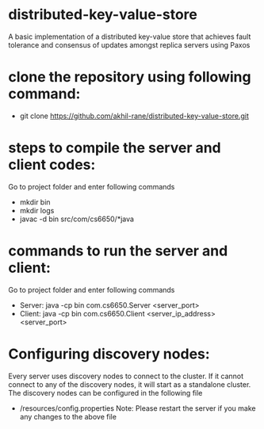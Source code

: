 # distributed-key-value-store
A basic implementation of a distributed key-value store that achieves fault tolerance and consensus of updates amongst replica servers using Paxos

# clone the repository using following command:
- git clone https://github.com/akhil-rane/distributed-key-value-store.git

# steps to compile the server and client codes: 
Go to project folder and enter following commands
- mkdir bin
- mkdir logs
- javac -d bin src/com/cs6650/*java

# commands to run the server and client: 
Go to project folder and enter following commands 
- Server: java -cp bin com.cs6650.Server <server_port>
- Client: java -cp bin com.cs6650.Client <server_ip_address> <server_port> 

# Configuring discovery nodes:
Every server uses discovery nodes to connect to the cluster. If it cannot connect to any of the discovery nodes, it will start as a standalone cluster. The discovery nodes can be configured in the following file
- /resources/config.properties
Note: Please restart the server if you make any changes to the above file

